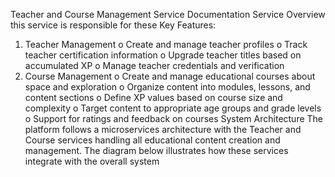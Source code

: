 Teacher and Course Management Service Documentation
Service Overview
this service is responsible for these Key Features:
1.	Teacher Management
      o	Create and manage teacher profiles
      o	Track teacher certification information
      o	Upgrade teacher titles based on accumulated XP
      o	Manage teacher credentials and verification
2.	Course Management
      o	Create and manage educational courses about space and exploration
      o	Organize content into modules, lessons, and content sections
      o	Define XP values based on course size and complexity
      o	Target content to appropriate age groups and grade levels
      o	Support for ratings and feedback on courses
      System Architecture
      The platform follows a microservices architecture with the Teacher and Course services handling all educational content creation and management. The diagram below illustrates how these services integrate with the overall system
